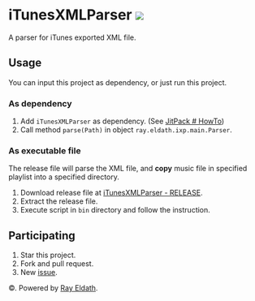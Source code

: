 # iTunesXMLParser [![](https://jitpack.io/v/ProgramLeague/iTunesXMLParser.svg)](https://jitpack.io/#ProgramLeague/iTunesXMLParser)
A parser for iTunes exported XML file.

## Usage
You can input this project as dependency, or just run this project.

### As dependency
1. Add `iTunesXMLParser` as dependency. (See [JitPack # HowTo](https://jitpack.io/#ProgramLeague/iTunesXMLParser#HowTo))
2. Call method `parse(Path)` in object `ray.eldath.ixp.main.Parser`.

### As executable file
The release file will parse the XML file, and **copy** music file in specified playlist into a specified directory.
1. Download release file at [iTunesXMLParser - RELEASE](https://github.com/ProgramLeague/iTunesXMLParser/releases/latest).
2. Extract the release file.
3. Execute script in `bin` directory and follow the instruction.

## Participating
1. Star this project.
2. Fork and pull request.
3. New [issue](https://github.com/ProgramLeague/iTunesXMLParser/issues).

©. Powered by [Ray Eldath](https://stackoverflow.com/users/8711684/ray-eldath?tab=profile).